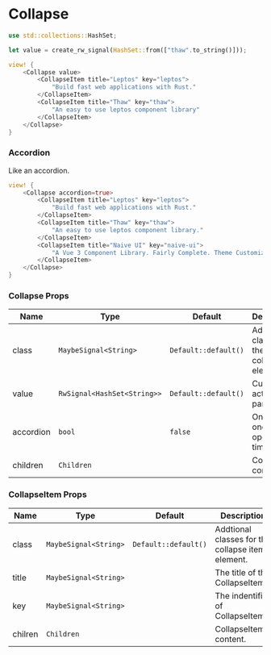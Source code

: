 # Collapse

```rust demo
use std::collections::HashSet;

let value = create_rw_signal(HashSet::from(["thaw".to_string()]));

view! {
    <Collapse value>
        <CollapseItem title="Leptos" key="leptos">
            "Build fast web applications with Rust."
        </CollapseItem>
        <CollapseItem title="Thaw" key="thaw">
            "An easy to use leptos component library"
        </CollapseItem>
    </Collapse>
}
```

### Accordion

Like an accordion.

```rust demo
view! {
    <Collapse accordion=true>
        <CollapseItem title="Leptos" key="leptos">
            "Build fast web applications with Rust."
        </CollapseItem>
        <CollapseItem title="Thaw" key="thaw">
            "An easy to use leptos component library."
        </CollapseItem>
        <CollapseItem title="Naive UI" key="naive-ui">
            "A Vue 3 Component Library. Fairly Complete. Theme Customizable. Uses TypeScript. Fast."
        </CollapseItem>
    </Collapse>
}
```

### Collapse Props

| Name      | Type                        | Default              | Description                                 |
| --------- | --------------------------- | -------------------- | ------------------------------------------- |
| class     | `MaybeSignal<String>`       | `Default::default()` | Addtional classes for the collapse element. |
| value     | `RwSignal<HashSet<String>>` | `Default::default()` | Currently active panel.                     |
| accordion | `bool`                      | `false`              | Only allow one panel open at a time.        |
| children  | `Children`                  |                      | Collapse's content.                         |

### CollapseItem Props

| Name    | Type                  | Default              | Description                                      |
| ------- | --------------------- | -------------------- | ------------------------------------------------ |
| class   | `MaybeSignal<String>` | `Default::default()` | Addtional classes for the collapse item element. |
| title   | `MaybeSignal<String>` |                      | The title of the CollapseItem.                   |
| key     | `MaybeSignal<String>` |                      | The indentifier of CollapseItem.                 |
| chilren | `Children`            |                      | CollapseItem's content.                          |
